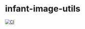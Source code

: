 # infant-image-utils

[![CI](https://github.com/cogneuroai/infant-image-utils/actions/workflows/ruff.yml/badge.svg)](https://github.com/cogneuroai/infant-image-utils/actions/workflows/ruff.yml)